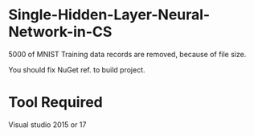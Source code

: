 # Single-Hidden-Layer-Neural-Network-in-CS

5000 of MNIST Training data records are removed, because of file size.

You should fix NuGet ref. to build project.

# Tool Required
Visual studio 2015 or 17

